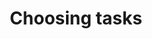 ---
title: Choosing tasks
description: Application layer nodes are one of the most-needed commodities in Web3.
image: img/thumbnail.png
sidebar_label: Choosing tasks
---